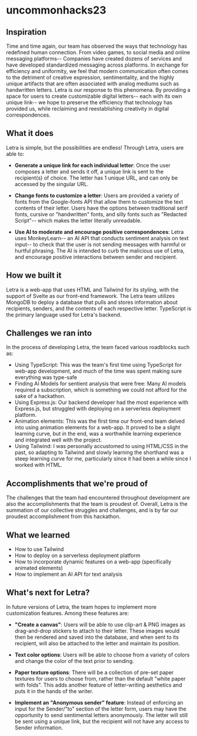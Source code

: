 # uncommonhacks23

## Inspiration
Time and time again, our team has observed the ways that technology has redefined human connection. From video games, to social media and online messaging platforms-- Companies have created dozens of services and have developed standardized messaging across platforms. In exchange for efficiency and uniformity, we feel that modern communication often comes to the detriment of creative expression, sentimentality, and the highly unique artifacts that are often associated with analog mediums such as handwritten letters. 
Letra is our response to this phenomena. By providing a space for users to create customizable digital letters-- each with its own unique link-- we hope to preserve the efficiency that technology has provided us, while reclaiming and reestablishing creativity in digital correspondences.

## What it does
Letra is simple, but the possibilities are endless! Through Letra, users are able to:

* **Generate a unique link for each individual letter**: Once the user composes a letter and sends it off, a unique link is sent to the recipient(s) of choice. The letter has 1 unique URL, and can only be accessed by the singular URL.

* **Change fonts to customize a letter**: Users are provided a variety of fonts from the Google-fonts API that allow them to customize the text contents of their letter. Users have the options between traditional serif fonts, cursive or "handwritten" fonts, and silly fonts such as "Redacted Script"-- which makes the letter literally unreadable. 

* **Use AI to moderate and encourage positive correspondences**: Letra uses MonkeyLearn-- an AI API that conducts sentiment analysis on text input-- to check that the user is not sending messages with harmful or hurtful phrasing. The AI is intended to curb the malicious use of Letra, and encourage positive interactions between sender and recipient.

## How we built it
Letra is a web-app that uses HTML and Tailwind for its styling, with the support of Svelte as our front-end framework. The Letra team utilizes MongoDB to deploy a database that pulls and stores information about recipients, senders, and the contents of each respective letter. TypeScript is the primary language used for Letra's backend.

## Challenges we ran into
In the process of developing Letra, the team faced various roadblocks such as:
* Using TypeScript: This was the team's first time using TypeScript for web-app development, and much of the time was spent making sure everything was type-safe
* Finding AI Models for sentient analysis that were free: Many AI models required a subscription, which is something we could not afford for the sake of a hackathon.
* Using Express.js: Our backend developer had the most experience with Express.js, but struggled with deploying on a serverless deployment platform.
* Animation elements: This was the first time our front-end team delved into using animation elements for a web-app. It proved to be a slight learning curve, but in the end, was a worthwhile learning experience and integrated well with the project.
* Using Tailwind: I was personally accustomed to using HTML/CSS in the past, so adapting to Tailwind and slowly learning the shorthand was a steep learning curve for me, particularly since it had been a while since I worked with HTML.

## Accomplishments that we're proud of
The challenges that the team had encountered throughout development are also the accomplishments that the team is proudest of. 
Overall, Letra is the summation of our collective struggles and challenges, and is by far our proudest accomplishment from this hackathon. 

## What we learned
* How to use Tailwind
* How to deploy on a serverless deployment platform
* How to incorporate dynamic features on a web-app (specifically animated elements)
* How to implement an AI API for text analysis

## What's next for Letra?
In future versions of Letra, the team hopes to implement more customization features. Among these features are:

* **"Create a canvas"**: Users will be able to use clip-art & PNG images as drag-and-drop stickers to attach to their letter. These images would then be rendered and saved into the database, and when sent to its recipient, will also be attached to the letter and maintain its position.

* **Text color options**: Users will be able to choose from a variety of colors and change the color of the text prior to sending.

* **Paper texture options**: There will be a collection of pre-set paper textures for users to choose from, rather than the default "white paper with folds". This adds another feature of letter-writing aesthetics and puts it in the hands of the writer.

* **Implement an "Anonymous sender" feature**: Instead of enforcing an input for the Sender/"to" section of the letter form, users may have the opportunity to send sentimental letters anonymously. The letter will still be sent using a unique link, but the recipient will not have any access to Sender information.
